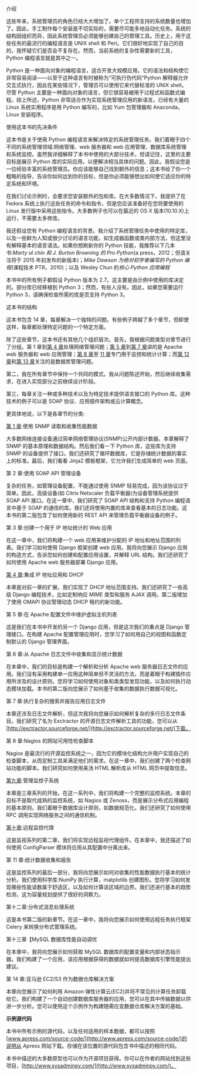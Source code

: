 介绍

这些年来，系统管理员的角色已经大大增加了。单个工程师支持的系统数量也增加了。因此，手工制作每个安装是不切实际的，需要尽可能多地自动化任务。系统的结构因组织而异，因此系统管理员必须能够创建自己的管理工具。历史上，用于这些任务的最流行的编程语言是 UNIX shell 和 Perl。它们很好地实现了自己的目的，我怀疑它们是否会不复存在。然而，当前系统的复杂性需要新的工具，Python 编程语言就是其中之一。

Python 是一种面向对象的编程语言，适合开发大规模应用。它的语法和结构使它非常容易阅读——以至于这种语言有时被称为“可执行伪代码”Python 解释器允许交互式执行，因此在某些情况下，管理员可以使用它来代替标准的 UNIX shell。尽管 Python 主要是一种面向对象的语言，但它很容易被用于过程式和函数式编程。综上所述，Python 非常适合作为实现系统管理应用的新语言。已经有大量的 Linux 系统实用程序是用 Python 编写的，比如 Yum 包管理器和 Anaconda，Linux 安装程序。

使用这本书的先决条件

这本书是关于使用 Python 编程语言来解决特定的系统管理任务。我们着眼于四个不同的系统管理领域:网络管理、web 服务器和 web 应用管理、数据库系统管理和系统监控。虽然我详细解释了本书中使用的大部分技术，但请记住，这里的主要目标是展示 Python 库的实际应用，以便解决相当具体的问题。因此，我假设您是一位经验丰富的系统管理员。你应该能够自己找到额外的信息；这本书给了你一个粗略的指导，告诉你如何达到你的目标，但是你必须能够想出如何使它适应你的特定系统和环境。

在我们讨论示例时，会要求您安装额外的包和库。在大多数情况下，我提供了在 Fedora 系统上执行这些任务的命令和指令，但是您应该准备好在您将要使用的 Linux 发行版中采用这些指令。大多数例子也可以在最近的 OS X 版本(10.10.X)上运行，不需要太多修改。

我还假设您有 Python 编程语言的背景。我介绍了系统管理任务中使用的特定库，以及一些鲜为人知或很少讨论的语言功能，如生成器函数或类内部方法，但这里没有解释基本的语言语法。如果你想刷新你的 Python 技能，我推荐以下几本书:*Marty al chin 和 J. Burton Browning 的 Pro Python*(a press，2012；但请关注将于 2015 年初发布的新版本)；*Mike Dawson 为绝对初学者编写的 Python 编程*(课程技术 PTR，2010)；以及 Wesley Chun 的*核心 Python 应用编程*

本书中的所有例子都假设 Python 版本为 2.7。这主要是由示例中使用的库决定的。部分库已经移植到 Python 3；然而，有些人没有。因此，如果您需要运行 Python 3，请确保检查所需的库是否支持 Python 3。

这本书的结构

这本书包含 14 章，每章解决一个独特的问题。有些例子跨越了多个章节，但即使这样，每章都处理特定问题的一个特定方面。

除了这些章节，这本书还有其他几个组织层次。首先，我根据问题类型对章节进行了分组。第 1 章到[第 4 章](04.html)处理网络管理问题；[第 5 章](05.html)到[第 7 章](07.html)讲的是 Apache web 服务器和 web 应用管理；[第 8 章](08.html)至 [11 章](11.html)专门用于监控和统计计算；而[第 12 章](12.html)和[第 13 章](13.html)关注的是数据库管理问题。

第二，我在所有章节中保持一个共同的模式。我从问题陈述开始，然后继续收集需求，在进入实现部分之前继续设计阶段。

第三，每章关注一种或多种技术以及为特定技术提供语言接口的 Python 库。这种技术的例子可以是 SOAP 协议、应用插件架构或云计算概念。

更具体地说，以下是各章节的分类:

[第 1 章](01.html):使用 SNMP 读取和收集性能数据

大多数网络连接设备通过简单网络管理协议(SNMP)公开内部计数器。本章解释了 SNMP 的基本原理和数据结构。然后我们看一下 Python 库，这些库为支持 SNMP 的设备提供了接口。我们还研究了循环数据库，它是存储统计数据的事实上的标准。最后，我们看看 Jinja2 模板框架，它允许我们生成简单的 web 页面。

第 2 章:使用 SOAP API 管理设备

复杂的任务，如管理设备配置，不能通过使用 SNMP 轻易完成，因为该协议过于简单。因此，高级设备(如 Citrix Netscaler 负载平衡器)为设备管理系统提供 SOAP API 接口。在这一章中，我们研究了 SOAP API 结构和支持 Python 编程语言中基于 SOAP 的通信的库。我们还将使用内置的库来查看基本的日志功能。这本书的第二版包含了如何使用新的 REST API 来管理负载平衡器设备的例子。

第 3 章:创建一个用于 IP 地址统计的 Web 应用

在这一章中，我们将构建一个 web 应用来维护分配的 IP 地址和地址范围的列表。我们学习如何使用 Django 框架创建 web 应用。我将向您展示 Django 应用的构造方式，告诉您如何创建和配置应用设置，并解释 URL 结构。我们还研究了如何使用 Apache web 服务器部署 Django 应用。

[第 4 章](04.html):集成 IP 地址应用和 DHCP

本章是对前一章的扩展，我们实现了 DHCP 地址范围支持。我们还研究了一些高级 Django 编程技术，比如定制响应 MIME 类型和服务 AJAX 调用。第二版增加了使用 OMAPI 协议管理动态 DHCP 租约的新功能。

第 5 章:在 Apache 配置文件中维护虚拟主机列表

这是我们在本书中开发的另一个 Django 应用，但是这次我们的重点是 Django 管理接口。在构建 Apache 配置管理应用时，您学习了如何用自己的视图和函数定制默认的 Django 管理界面。

第 6 章:从 Apache 日志文件中收集和显示统计数据

在本章中，我们的目标是构建一个解析和分析 Apache web 服务器日志文件的应用。我们没有采用构建单一应用这种简单但不灵活的方法，而是着眼于构建插件应用所涉及的设计原则。您将学习如何使用对象和类类型发现功能，以及如何执行动态模块加载。本书的第二版向您展示了如何基于收集的数据执行数据可视化。

第 7 章:执行复杂的搜索并报告应用日志文件

本章还涉及日志文件解析，但这次我将向您展示如何解析复杂的多行日志文件条目。我们研究了名为 Exctractor 的开源日志文件解析工具的功能，您可以从[http://exctractor.sourceforge.net/](http://exctractor.sourceforge.net/)下载。

第 8 章:Nagios 的网站可用性检查脚本

Nagios 是最流行的开源监控系统之一，因为它的模块化结构允许用户实现自己的检查脚本，从而定制工具来满足他们的需求。在这一章中，我们创建了两个检查网站功能的脚本。我们研究如何使用美汤 HTML 解析库从 HTML 网页中提取信息。

[第九章](09.html):管理监控子系统

本章是三章系列的开始，在这一系列中，我们将构建一个完整的监控系统。本章的目标不是取代成熟的监控系统，如 Nagios 或 Zenoss，而是展示分布式应用编程的基本原则。我们着眼于数据库设计原则，如数据规范化。我们还研究了如何使用 RPC 调用实现网络服务之间的通信机制。

[第十章](10.html):远程监控代理

这是监视系列的第二章，我们将实现远程监视代理组件。在本章中，我还描述了如何使用 ConfigParser 模块将应用从其配置中分离出来。

第 11 章:统计数据收集和报告

这是监控系列的最后一部分，我将向您展示如何对收集的性能数据执行基本的统计分析。我们使用科学库:NumPy 执行计算，matplotlib 创建图形。您将学习如何发现哪些性能读数属于舒适区，以及如何计算该区域的边界。我们还进行基本的趋势检测，这为容量规划提供了很好的洞察力。

第十二章:分布式消息处理系统

这是本书第二版的新章节。在这一章中，我将向您展示如何使用远程任务执行框架 Celery 来转换分布式管理系统。

第十三章【MySQL 数据库性能自动调优

在本章中，我将向您展示如何获取 MySQL 数据库的配置变量和内部状态指示器。我们构建了一个应用，该应用根据获得的数据就如何提高数据库引擎性能提出建议。

第 14 章:亚马逊 EC2/S3 作为数据仓库解决方案

本章向您展示了如何利用 Amazon 弹性计算云(EC2)并将不常见的计算任务卸载给它。我们构建了一个自动创建数据库服务器的应用，您可以在其中传输数据以供进一步分析。您可以使用这个示例作为构建随需应变数据仓库解决方案的基础。

**示例源代码**

本书中所有示例的源代码，以及任何适用的样本数据，都可以按照[www.apress.com/source-code/](http://www.apress.com/source-code/)的说明从 Apress 网站下载。存储在该位置的源代码包含书中描述的相同代码。

本书中描述的大多数原型也可以作为开源项目获得。你可以在作者的网站找到这些项目，[http://www.sysadminpy.com/](http://www.sysadminpy.com/)。